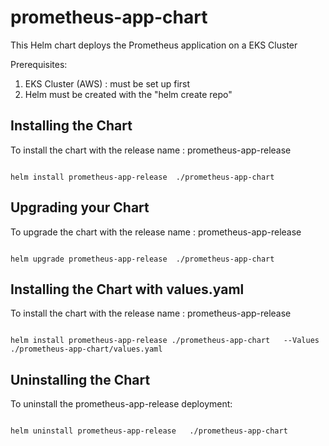 # prometheus-app-chart

This Helm chart deploys the Prometheus application on a EKS Cluster

Prerequisites:
1) EKS Cluster (AWS) : must be set up first 
2) Helm must be created with the "helm create repo"



## Installing the Chart

To install the chart with the release name : prometheus-app-release

```

helm install prometheus-app-release  ./prometheus-app-chart

```


## Upgrading your Chart

To upgrade the chart with the release name : prometheus-app-release

```

helm upgrade prometheus-app-release  ./prometheus-app-chart

```

## Installing the Chart with values.yaml

To install the chart with the release name : prometheus-app-release 

```

helm install prometheus-app-release ./prometheus-app-chart   --Values ./prometheus-app-chart/values.yaml

```



## Uninstalling the Chart

To uninstall the prometheus-app-release deployment:

```

helm uninstall prometheus-app-release   ./prometheus-app-chart

```

